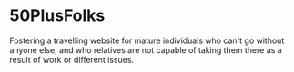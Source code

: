 # 50PlusFolks
Fostering a travelling website for mature individuals who can't go without anyone else, and who relatives are not capable of taking them there as a result of work or different issues.
